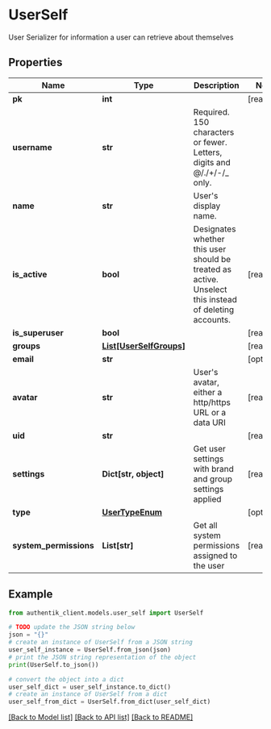 # UserSelf

User Serializer for information a user can retrieve about themselves

## Properties

Name | Type | Description | Notes
------------ | ------------- | ------------- | -------------
**pk** | **int** |  | [readonly] 
**username** | **str** | Required. 150 characters or fewer. Letters, digits and @/./+/-/_ only. | 
**name** | **str** | User&#39;s display name. | 
**is_active** | **bool** | Designates whether this user should be treated as active. Unselect this instead of deleting accounts. | [readonly] 
**is_superuser** | **bool** |  | [readonly] 
**groups** | [**List[UserSelfGroups]**](UserSelfGroups.md) |  | [readonly] 
**email** | **str** |  | [optional] 
**avatar** | **str** | User&#39;s avatar, either a http/https URL or a data URI | [readonly] 
**uid** | **str** |  | [readonly] 
**settings** | **Dict[str, object]** | Get user settings with brand and group settings applied | [readonly] 
**type** | [**UserTypeEnum**](UserTypeEnum.md) |  | [optional] 
**system_permissions** | **List[str]** | Get all system permissions assigned to the user | [readonly] 

## Example

```python
from authentik_client.models.user_self import UserSelf

# TODO update the JSON string below
json = "{}"
# create an instance of UserSelf from a JSON string
user_self_instance = UserSelf.from_json(json)
# print the JSON string representation of the object
print(UserSelf.to_json())

# convert the object into a dict
user_self_dict = user_self_instance.to_dict()
# create an instance of UserSelf from a dict
user_self_from_dict = UserSelf.from_dict(user_self_dict)
```
[[Back to Model list]](../README.md#documentation-for-models) [[Back to API list]](../README.md#documentation-for-api-endpoints) [[Back to README]](../README.md)


